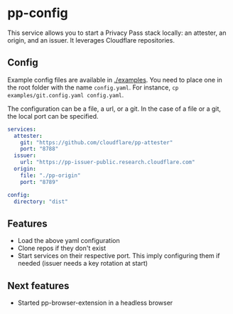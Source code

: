 # pp-config

This service allows you to start a Privacy Pass stack locally: an attester, an origin, and an issuer. It leverages Cloudflare repositories.

## Config

Example config files are available in [./examples](./examples). You need to place one in the root folder with the name `config.yaml`. For instance, `cp examples/git.config.yaml config.yaml`.

The configuration can be a file, a url, or a git. In the case of a file or a git, the local port can be specified.

```yaml
services:
  attester:
    git: "https://github.com/cloudflare/pp-attester"
    port: "8788"
  issuer:
  	url: "https://pp-issuer-public.research.cloudflare.com"
  origin:
  	file: "./pp-origin"
  	port: "8789"

config:
  directory: "dist"
```

## Features

* Load the above yaml configuration
* Clone repos if they don't exist
* Start services on their respective port. This imply configuring them if needed (issuer needs a key rotation at start)

## Next features

* Started pp-browser-extension in a headless browser

